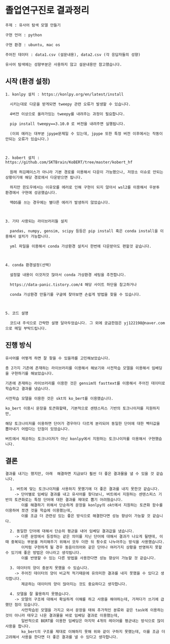 # 졸업연구진로 결과정리

    주제 : 유사어 탐색 모델 만들기

    구현 언어 : python

    구현 환경 : ubuntu, mac os

    주어진 데이터 : data1.csv (설문내용), data2.csv (각 응답자들의 성향)

    유사어 탐색에는 성향부분은 사용하지 않고 설문내용만 참고했습니다.

## 시작 (환경 설정)
    1. konlpy 설치 : https://konlpy.org/en/latest/install
  
      시키는대로 다운을 받게되면 tweepy 관련 오류가 발생할 수 있습니다.

      4버전 이상으로 올라가있는 tweepy를 내려주는 과정이 필요합니다.

      pip install tweepy==3.10.0 로 버전을 내려주면 실행됩니다.

      (이외 에러는 대부분 jpype문제일 수 있는데, jpype 또한 특정 버전 이후에서는 작동이 안되는 오류가 있습니다.)
      
 
  
    2. kobert 설치 : https://github.com/SKTBrain/KoBERT/tree/master/kobert_hf

      원래 허깅페이스가 아니라 기본 경로를 이용해서 다운이 가능했으나, 저장소 이슈로 안되는 상황이기에 해당 경로에서 다운받으면 됩니다.

      하지만 윈도우에서는 이유모를 에러로 인해 구현이 되지 않아서 wsl2를 이용해서 우분투 환경에서 구현에 성공했습니다.

      맥OS를 쓰는 경우에는 별다른 에러가 발생하지 않았습니다.
  
  
  
    3. 기타 사용되는 라이브러리들 설치
      
      pandas, numpy, gensim, scipy 등등은 pip install 혹은 conda install을 이용해서 설치가 가능합니다.
      
      yml 파일을 이용해서 conda 가상환경 설치시 한번에 다운받아도 편할것 같습니다.
       
       
       
    4. conda 환경설정(선택)
    
      설정할 내용이 이것저것 많아서 conda 가상환경 세팅을 추천합니다.
      
      https://data-panic.tistory.com/4 해당 사이트 하단을 참고하거나
      
      conda 가상환경 만들기를 구글에 찾아보면 손쉽게 방법을 찾을 수 있습니다.
      
      
      
    5. 코드 설명
      
      코드내 주석으로 간략한 설명 달아두었습니다. 그 외에 궁금한점은 yj122198@naver.com 으로 메일 부탁드립니다.
      
      
      
## 진행 방식

    유사어를 어떻게 하면 잘 찾을 수 있을까를 고민해보았습니다.
    
    총 2가지 기존에 존재하는 라이브러리를 이용해서 해보기와 사전학습 모델을 이용해서 임베딩을 구현하기를 해보았습니다.
    
    기존에 존재하는 라이브러리를 이용한 것은 gensim의 fasttext를 이용해서 주어진 데이터로 학습하고 결과를 냈습니다.
    
    사전학습 모델을 이용한 것은 skt의 ko_bert를 이용했습니다.
    
    ko_bert 이용시 문장을 토큰화할때, 기본적으로 센텐스피스 기반의 토크나이저를 지원하지만,
    
    해당 토크나이저를 이용하면 단어가 경우마다 다르게 분리되어 동일한 단어에 대한 벡터값을 뽑아내기 어렵다는 단점이 있었습니다.
    
    버트에서 제공하는 토크나이저가 아닌 konlpy에서 지원하는 토크나이저를 이용해서 구현했습니다.
    
    
## 결론
    
    결과를 내기는 했지만, 아래  해결하면 지금보다 훨씬 더 좋은 결과물을 낼 수 있을 것 같습니다.
    
      1. 버트에 맞는 토크나이저를 사용하지 못했기에 더 좋은 결과를 내지 못한것 같습니다.
        -> 단어별로 임베딩 결과를 내고 유사어를 찾다보니, 버트에서 지원하는 센텐스피스 기반의 토큰화로는 특정 단어에 대한 결과를 제대로 뽑기 어려웠습니다.
           이를 해결하기 위해서 단순하게 문장을 konlpy의 okt에서 지원하는 토큰화 함수를 이용하여 쪼갠 것을 학습에 이용했는데, 
           이를 조금 더 관련성 있는 좋은 방식으로 해결한다면 성능 향상이 가능할 것 같습니다.
      
      2. 동일한 단어에 대해서 단순히 평균을 내어 임베딩 결과값을 냈습니다.
        -> 다른 문장에서 등장하는 같은 의미를 지닌 단어에 대해서 결과가 나오게 될텐데, 이때 중복되는 부분을 처리해주기 위해서 모두 더한 뒤 횟수로 나누어주는 방식을 사용했습니다.
           이처럼 구현하게 될 경우 동음이의어와 같은 단어나 여러가지 상황을 반영하지 못할 수 있기에 좋은 방법은 아니라고 생각됩니다.
           이를 반영할 수 있는 다른 방법을 사용한다면 성능 향상이 가능할 것 같습니다.
        
      3. 데이터의 양이 충분치 못했을 수 있습니다.
        -> 주어진 데이터의 양이 비교적 적기때문에 유의미한 결과를 내지 못했을 수 있다고 생각합니다.
           제공하는 데이터의 양이 많아지는 것도 중요하다고 생각합니다.
           
      4. 모델을 잘 활용하지 못했습니다.
        -> 모델의 구조에 대해서 확실하게 이해를 하고 사용을 해야하는데, 가져다가 쓰기에 급했던 점이 있습니다.
           사전학습된 모델을 가지고 와서 문장을 태워 추가적인 분류와 같은 task에 이용하는 것이 아니라 태우고 나온 결과물을 바로 임베딩 결과로 이용했는데,
           일반적으로 BERT를 이용한 임베딩은 마지막 4개의 레이어를 평균내는 방식으로 많이 사용을 합니다.
           ko_bert의 구조를 제대로 이해하지 못해 위와 같이 구하지 못했는데, 이를 조금 더 고려해서 사용을 한다면 더 좋은 결과를 낼 수 있다고 생각합니다.
        
      
       
